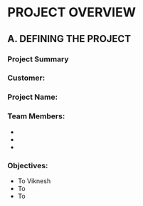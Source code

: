 # PROJECT OVERVIEW 

## A. DEFINING THE PROJECT
### Project Summary


### Customer: 

### Project Name: 

### Team Members: 
+ 
+ 
+ 

### Objectives: 
+ To Viknesh
+ To 
+ To 
